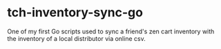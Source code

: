 # tch-inventory-sync-go
One of my first Go scripts used to sync a friend's zen cart inventory with the inventory of a local distributor via online csv.
